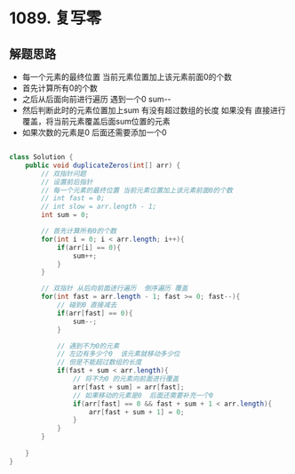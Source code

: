 # 1089. 复写零

## 解题思路

*  每一个元素的最终位置 当前元素位置加上该元素前面0的个数
*  首先计算所有0的个数
*  之后从后面向前进行遍历 遇到一个0 sum--
*  然后判断此时的元素位置加上sum 有没有超过数组的长度 如果没有 直接进行覆盖，将当前元素覆盖后面sum位置的元素
*  如果次数的元素是0  后面还需要添加一个0

```java

class Solution {
    public void duplicateZeros(int[] arr) {
        // 双指针问题
        // 设置前后指针
        // 每一个元素的最终位置 当前元素位置加上该元素前面0的个数
        // int fast = 0;
        // int slow = arr.length - 1;
        int sum = 0;

        // 首先计算所有0的个数
        for(int i = 0; i < arr.length; i++){
            if(arr[i] == 0){
                sum++;
            }
        }

        // 双指针 从后向前面进行遍历  倒序遍历 覆盖
        for(int fast = arr.length - 1; fast >= 0; fast--){
            // 碰到0 直接减去
            if(arr[fast] == 0){
                sum--;
            }

            // 遇到不为0的元素
            // 左边有多少个0  该元素就移动多少位
            // 但是不能超过数组的长度
            if(fast + sum < arr.length){
                // 将不为0 的元素向前面进行覆盖
                arr[fast + sum] = arr[fast];
                // 如果移动的元素是0  后面还需要补充一个0
                if(arr[fast] == 0 && fast + sum + 1 < arr.length){
                    arr[fast + sum + 1] = 0;
                }
            }
        }
        
    }
}
```